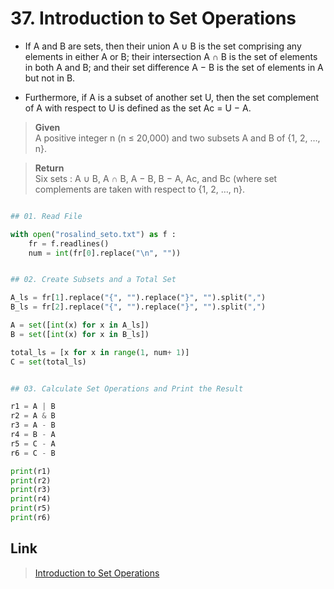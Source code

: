 # 37. Introduction to Set Operations

* If A and B are sets, then their union A ∪ B is the set comprising any elements in either A or B; 
their intersection A ∩ B is the set of elements in both A and B; 
and their set difference A − B is the set of elements in A but not in B.

* Furthermore, if A is a subset of another set U, then the set complement of A with respect to U is defined as the set Ac = U − A.


> **Given**    
> A positive integer n (n ≤ 20,000) and two subsets A and B of {1, 2, …, n}.

> **Return**    
> Six sets : A ∪ B, A ∩ B, A − B, B − A, Ac, and Bc (where set complements are taken with respect to {1, 2, …, n}.

```python

## 01. Read File

with open("rosalind_seto.txt") as f :
	fr = f.readlines()
	num = int(fr[0].replace("\n", ""))


## 02. Create Subsets and a Total Set

A_ls = fr[1].replace("{", "").replace("}", "").split(",")
B_ls = fr[2].replace("{", "").replace("}", "").split(",")

A = set([int(x) for x in A_ls])
B = set([int(x) for x in B_ls])

total_ls = [x for x in range(1, num+ 1)]
C = set(total_ls)


## 03. Calculate Set Operations and Print the Result

r1 = A | B
r2 = A & B
r3 = A - B
r4 = B - A
r5 = C - A
r6 = C - B

print(r1)
print(r2)
print(r3)
print(r4)
print(r5)
print(r6)

```


## Link

> [Introduction to Set Operations](http://rosalind.info/problems/seto/)
